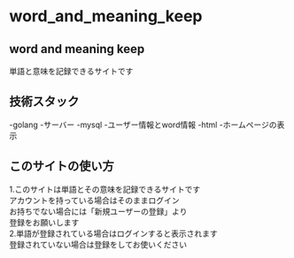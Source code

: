 # word_and_meaning_keep
## word and meaning keep
単語と意味を記録できるサイトです<br>
## 技術スタック
-golang
 -サーバー
-mysql
 -ユーザー情報とword情報
-html
 -ホームページの表示

## このサイトの使い方
1.このサイトは単語とその意味を記録できるサイトです<br>
アカウントを持っている場合はそのままログイン<br>
お持ちでない場合には「新規ユーザーの登録」より<br>
登録をお願いします<br>
2.単語が登録されている場合はログインすると表示されます<br>
登録されていない場合は登録をしてお使いください<br>

